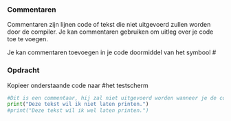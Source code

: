 
### Commentaren

Commentaren zijn lijnen code of tekst die niet uitgevoerd zullen worden door de compiler. Je kan commentaren gebruiken om uitleg over je code toe te voegen.

Je kan commentaren toevoegen in je code doormiddel van het symbool #

### Opdracht
Kopieer onderstaande code naar #het testscherm

```python
#Dit is een commentaar, hij zal niet uitgevoerd worden wanneer je de code runt.
print("Deze tekst wil ik niet laten printen.")
#print("Deze tekst wil ik wel laten printen.")
```
